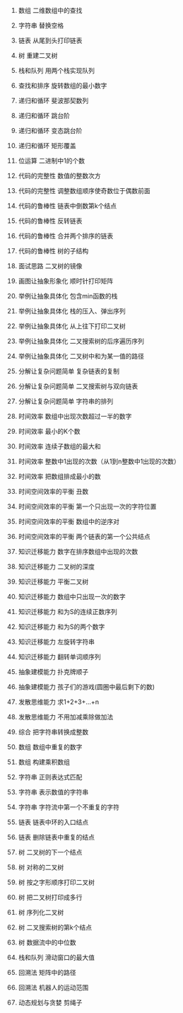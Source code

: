 1. 数组		        二维数组中的查找
2. 字符串		    替换空格
3. 链表		        从尾到头打印链表
4. 树		        重建二叉树
5. 栈和队列		    用两个栈实现队列
6. 查找和排序	    旋转数组的最小数字
7. 递归和循环	    斐波那契数列
8. 递归和循环	    跳台阶
9. 递归和循环	    变态跳台阶
10. 递归和循环	    矩形覆盖

11. 位运算		    二进制中1的个数
12. 代码的完整性	    数值的整数次方
13. 代码的完整性	    调整数组顺序使奇数位于偶数前面
14. 代码的鲁棒性	    链表中倒数第k个结点
15. 代码的鲁棒性	    反转链表
16. 代码的鲁棒性	    合并两个排序的链表
17. 代码的鲁棒性	    树的子结构
18. 面试思路		    二叉树的镜像
19. 画图让抽象形象化	顺时针打印矩阵
20. 举例让抽象具体化	包含min函数的栈

21. 举例让抽象具体化	栈的压入、弹出序列
22. 举例让抽象具体化	从上往下打印二叉树
23. 举例让抽象具体化	二叉搜索树的后序遍历序列
24. 举例让抽象具体化	二叉树中和为某一值的路径
25. 分解让复杂问题简单	复杂链表的复制
26. 分解让复杂问题简单	二叉搜索树与双向链表
27. 分解让复杂问题简单	字符串的排列
28. 时间效率		    数组中出现次数超过一半的数字
29. 时间效率		    最小的K个数
30. 时间效率		    连续子数组的最大和

31. 时间效率		    整数中1出现的次数（从1到n整数中1出现的次数）
32. 时间效率		    把数组排成最小的数
33. 时间空间效率的平衡	丑数
34. 时间空间效率的平衡	第一个只出现一次的字符位置
35. 时间空间效率的平衡	数组中的逆序对
36. 时间空间效率的平衡	两个链表的第一个公共结点
37. 知识迁移能力	    数字在排序数组中出现的次数
38. 知识迁移能力	    二叉树的深度
39. 知识迁移能力	    平衡二叉树
40. 知识迁移能力	    数组中只出现一次的数字

41. 知识迁移能力	    和为S的连续正数序列
42. 知识迁移能力	    和为S的两个数字
43. 知识迁移能力	    左旋转字符串
44. 知识迁移能力	    翻转单词顺序列
45. 抽象建模能力	    扑克牌顺子
46. 抽象建模能力	    孩子们的游戏(圆圈中最后剩下的数)
47. 发散思维能力	    求1+2+3+...+n
48. 发散思维能力	    不用加减乘除做加法
49. 综合		    把字符串转换成整数
50. 数组		        数组中重复的数字

51. 数组		        构建乘积数组
52. 字符串		    正则表达式匹配
53. 字符串		    表示数值的字符串
54. 字符串		    字符流中第一个不重复的字符
55. 链表		        链表中环的入口结点
56. 链表		        删除链表中重复的结点
57. 树		        二叉树的下一个结点
58. 树		        对称的二叉树
59. 树		        按之字形顺序打印二叉树
60. 树		        把二叉树打印成多行

61. 树		        序列化二叉树
62. 树		        二叉搜索树的第k个结点
63. 树		        数据流中的中位数
64. 栈和队列		    滑动窗口的最大值
65. 回溯法		    矩阵中的路径
66. 回溯法		    机器人的运动范围
67. 动态规划与贪婪	    剪绳子
